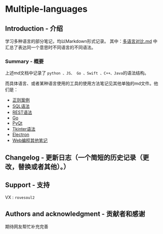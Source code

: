 # Multiple-languages

## Introduction - 介绍
学习多种语言的部分笔记，均以Markdown形式记录。
其中：[多语言对比.md](多语言对比.md) 中汇总了表达同一个意思时不同语言的不同语法。
### Summary - 概要
上述md文档中记录了 `python 、JS、 Go 、Swift 、C++、Java`的语法结构。

而具体语言、或者某种语言使用的工具的使用方法笔记见其他单独的md文件。他们是：
* [正则案例](正则案例.md)
* [SQL语法](SQL语句.md)
* [REST语法](REST.md)
* [Go](Go学习.md)
* [PyQt](PYQT学习.md)
* [Tkinter语法](Tkinter学习.md)
* [Electron](Electron.md)
* [Web编程其他笔记](Web编程相关.md)


## Changelog - 更新日志（一个简短的历史记录（更改，替换或者其他）。）

## Support - 支持
VX : `rovesoul2`



## Authors and acknowledgment - 贡献者和感谢
期待网友帮忙补充完善


